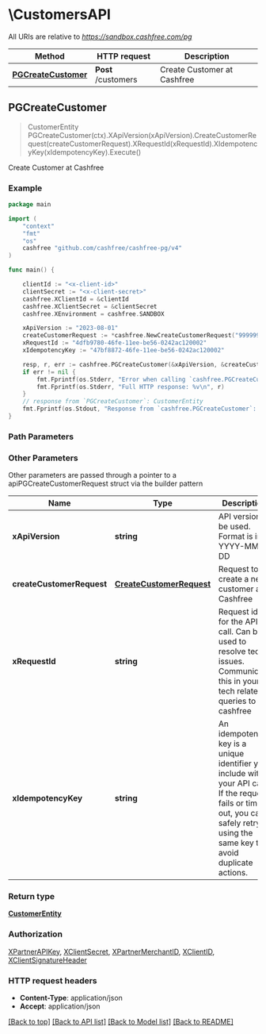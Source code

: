 # \CustomersAPI

All URIs are relative to *https://sandbox.cashfree.com/pg*

Method | HTTP request | Description
------------- | ------------- | -------------
[**PGCreateCustomer**](CustomersAPI.md#PGCreateCustomer) | **Post** /customers | Create Customer at Cashfree



## PGCreateCustomer

> CustomerEntity PGCreateCustomer(ctx).XApiVersion(xApiVersion).CreateCustomerRequest(createCustomerRequest).XRequestId(xRequestId).XIdempotencyKey(xIdempotencyKey).Execute()

Create Customer at Cashfree



### Example

```go
package main

import (
    "context"
    "fmt"
    "os"
    cashfree "github.com/cashfree/cashfree-pg/v4"
)

func main() {

    clientId := "<x-client-id>"
	clientSecret := "<x-client-secret>"
	cashfree.XClientId = &clientId
	cashfree.XClientSecret = &clientSecret
	cashfree.XEnvironment = cashfree.SANDBOX

    xApiVersion := "2023-08-01" 
    createCustomerRequest := *cashfree.NewCreateCustomerRequest("9999999999") 
    xRequestId := "4dfb9780-46fe-11ee-be56-0242ac120002" 
    xIdempotencyKey := "47bf8872-46fe-11ee-be56-0242ac120002" 

    resp, r, err := cashfree.PGCreateCustomer(&xApiVersion, &createCustomerRequest, &xRequestId, &xIdempotencyKey, nil)
    if err != nil {
        fmt.Fprintf(os.Stderr, "Error when calling `cashfree.PGCreateCustomer``: %v\n", err)
        fmt.Fprintf(os.Stderr, "Full HTTP response: %v\n", r)
    }
    // response from `PGCreateCustomer`: CustomerEntity
    fmt.Fprintf(os.Stdout, "Response from `cashfree.PGCreateCustomer`: %v\n", resp)
}
```

### Path Parameters



### Other Parameters

Other parameters are passed through a pointer to a apiPGCreateCustomerRequest struct via the builder pattern


Name | Type | Description  | Notes
------------- | ------------- | ------------- | -------------
 **xApiVersion** | **string** | API version to be used. Format is in YYYY-MM-DD | [default to &quot;2023-08-01&quot;]
 **createCustomerRequest** | [**CreateCustomerRequest**](CreateCustomerRequest.md) | Request to create a new customer at Cashfree | 
 **xRequestId** | **string** | Request id for the API call. Can be used to resolve tech issues. Communicate this in your tech related queries to cashfree | 
 **xIdempotencyKey** | **string** | An idempotency key is a unique identifier you include with your API call. If the request fails or times out, you can safely retry it using the same key to avoid duplicate actions.   | 

### Return type

[**CustomerEntity**](CustomerEntity.md)

### Authorization

[XPartnerAPIKey](../README.md#XPartnerAPIKey), [XClientSecret](../README.md#XClientSecret), [XPartnerMerchantID](../README.md#XPartnerMerchantID), [XClientID](../README.md#XClientID), [XClientSignatureHeader](../README.md#XClientSignatureHeader)

### HTTP request headers

- **Content-Type**: application/json
- **Accept**: application/json

[[Back to top]](#) [[Back to API list]](../README.md#documentation-for-api-endpoints)
[[Back to Model list]](../README.md#documentation-for-models)
[[Back to README]](../README.md)

